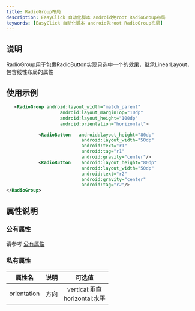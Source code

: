 ```yaml
---
title: RadioGroup布局
description: EasyClick 自动化脚本 android免root RadioGroup布局
keywords: [EasyClick 自动化脚本 android免root RadioGroup布局]
---
```


## 说明
RadioGroup用于包裹RadioButton实现只选中一个的效果，继承LinearLayout，包含线性布局的属性

## 使用示例
```xml
   <RadioGroup android:layout_width="match_parent"
                    android:layout_marginTop="10dp"
                    android:layout_height="100dp"
                    android:orientation="horizontal">

            <RadioButton   android:layout_height="80dp"
                            android:layout_width="50dp"
                            android:text="r1"
                            android:tag="r1"
                            android:gravity="center"/>
            <RadioButton    android:layout_height="80dp"
                            android:layout_width="50dp"
                            android:text="r2"
                            android:gravity="center"
                            android:tag="r2"/>
</RadioGroup>
```

## 属性说明

### 公有属性
请参考 [公有属性](/zh-cn/funcs/ui/ui-native-view.md#公有属性)

### 私有属性

| 属性名 | 说明 | 可选值 |
| :------: | :------: | :------: |
| orientation | 方向 | vertical:垂直 <br/> horizontal:水平 |

